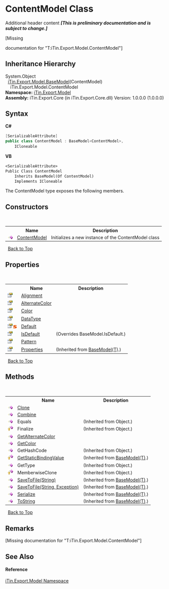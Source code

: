 # ContentModel Class
Additional header content _**\[This is preliminary documentation and is subject to change.\]**_

\[Missing <summary> documentation for "T:iTin.Export.Model.ContentModel"\]


## Inheritance Hierarchy
System.Object<br />&nbsp;&nbsp;<a href="6632f561-4175-f1f2-939c-ac8b10159529">iTin.Export.Model.BaseModel</a>(ContentModel)<br />&nbsp;&nbsp;&nbsp;&nbsp;iTin.Export.Model.ContentModel<br />
**Namespace:**&nbsp;<a href="ef57ffcc-e95e-b212-5a46-9aa6f5a3511f">iTin.Export.Model</a><br />**Assembly:**&nbsp;iTin.Export.Core (in iTin.Export.Core.dll) Version: 1.0.0.0 (1.0.0.0)

## Syntax

**C#**<br />
``` C#
[SerializableAttribute]
public class ContentModel : BaseModel<ContentModel>, 
	ICloneable
```

**VB**<br />
``` VB
<SerializableAttribute>
Public Class ContentModel
	Inherits BaseModel(Of ContentModel)
	Implements ICloneable
```

The ContentModel type exposes the following members.


## Constructors
&nbsp;<table><tr><th></th><th>Name</th><th>Description</th></tr><tr><td>![Public method](media/pubmethod.gif "Public method")</td><td><a href="625e656a-3709-951c-3847-40b9a4ae3e3d">ContentModel</a></td><td>
Initializes a new instance of the ContentModel class</td></tr></table>&nbsp;
<a href="#contentmodel-class">Back to Top</a>

## Properties
&nbsp;<table><tr><th></th><th>Name</th><th>Description</th></tr><tr><td>![Public property](media/pubproperty.gif "Public property")</td><td><a href="d8c9f95f-b834-cdee-2ff4-b6283b62026b">Alignment</a></td><td /></tr><tr><td>![Public property](media/pubproperty.gif "Public property")</td><td><a href="b4e35a99-480a-81df-826f-a62d35e49f01">AlternateColor</a></td><td /></tr><tr><td>![Public property](media/pubproperty.gif "Public property")</td><td><a href="adc53377-6750-56f7-3226-d7b4c4b198be">Color</a></td><td /></tr><tr><td>![Public property](media/pubproperty.gif "Public property")</td><td><a href="b8ee97bc-60e3-f96b-5962-451609e212db">DataType</a></td><td /></tr><tr><td>![Public property](media/pubproperty.gif "Public property")![Static member](media/static.gif "Static member")</td><td><a href="f91df2d4-099e-46d2-b920-ba620680c32d">Default</a></td><td /></tr><tr><td>![Public property](media/pubproperty.gif "Public property")</td><td><a href="e9e5ec7c-54c7-7190-e09c-db9497c075f4">IsDefault</a></td><td> (Overrides BaseModel.IsDefault.)</td></tr><tr><td>![Public property](media/pubproperty.gif "Public property")</td><td><a href="9dfe4b80-8a80-f71b-3753-7314ce21ad28">Pattern</a></td><td /></tr><tr><td>![Public property](media/pubproperty.gif "Public property")</td><td><a href="7e88785e-5670-4515-defa-d3f60ae16111">Properties</a></td><td> (Inherited from <a href="6632f561-4175-f1f2-939c-ac8b10159529">BaseModel(T)</a>.)</td></tr></table>&nbsp;
<a href="#contentmodel-class">Back to Top</a>

## Methods
&nbsp;<table><tr><th></th><th>Name</th><th>Description</th></tr><tr><td>![Public method](media/pubmethod.gif "Public method")</td><td><a href="68075f1a-e40a-c9ed-f19c-f38fd5eb18d5">Clone</a></td><td /></tr><tr><td>![Public method](media/pubmethod.gif "Public method")</td><td><a href="38be7b62-a0d0-22d9-6e83-d97dbe97ea16">Combine</a></td><td /></tr><tr><td>![Public method](media/pubmethod.gif "Public method")</td><td>Equals</td><td> (Inherited from Object.)</td></tr><tr><td>![Protected method](media/protmethod.gif "Protected method")</td><td>Finalize</td><td> (Inherited from Object.)</td></tr><tr><td>![Public method](media/pubmethod.gif "Public method")</td><td><a href="60202dbf-ddb0-0142-8ab2-8300e38539a1">GetAlternateColor</a></td><td /></tr><tr><td>![Public method](media/pubmethod.gif "Public method")</td><td><a href="c6cb7064-9afa-2ba2-aa7d-ee231e6af4d2">GetColor</a></td><td /></tr><tr><td>![Public method](media/pubmethod.gif "Public method")</td><td>GetHashCode</td><td> (Inherited from Object.)</td></tr><tr><td>![Protected method](media/protmethod.gif "Protected method")</td><td><a href="4253f171-71af-35d6-e1b1-47af647eb205">GetStaticBindingValue</a></td><td> (Inherited from <a href="6632f561-4175-f1f2-939c-ac8b10159529">BaseModel(T)</a>.)</td></tr><tr><td>![Public method](media/pubmethod.gif "Public method")</td><td>GetType</td><td> (Inherited from Object.)</td></tr><tr><td>![Protected method](media/protmethod.gif "Protected method")</td><td>MemberwiseClone</td><td> (Inherited from Object.)</td></tr><tr><td>![Public method](media/pubmethod.gif "Public method")</td><td><a href="60537b6c-f261-e08e-2eee-1007e9760316">SaveToFile(String)</a></td><td> (Inherited from <a href="6632f561-4175-f1f2-939c-ac8b10159529">BaseModel(T)</a>.)</td></tr><tr><td>![Public method](media/pubmethod.gif "Public method")</td><td><a href="81bbc161-83e1-ff91-7904-4b6a5260f76c">SaveToFile(String, Exception)</a></td><td> (Inherited from <a href="6632f561-4175-f1f2-939c-ac8b10159529">BaseModel(T)</a>.)</td></tr><tr><td>![Public method](media/pubmethod.gif "Public method")</td><td><a href="d84fa1d2-692a-9e10-e839-60da45d50f19">Serialize</a></td><td> (Inherited from <a href="6632f561-4175-f1f2-939c-ac8b10159529">BaseModel(T)</a>.)</td></tr><tr><td>![Public method](media/pubmethod.gif "Public method")</td><td><a href="79c32584-b2b0-b6ca-0ade-5f0708e1a9b7">ToString</a></td><td> (Inherited from <a href="6632f561-4175-f1f2-939c-ac8b10159529">BaseModel(T)</a>.)</td></tr></table>&nbsp;
<a href="#contentmodel-class">Back to Top</a>

## Remarks
\[Missing <remarks> documentation for "T:iTin.Export.Model.ContentModel"\]

## See Also


#### Reference
<a href="ef57ffcc-e95e-b212-5a46-9aa6f5a3511f">iTin.Export.Model Namespace</a><br />